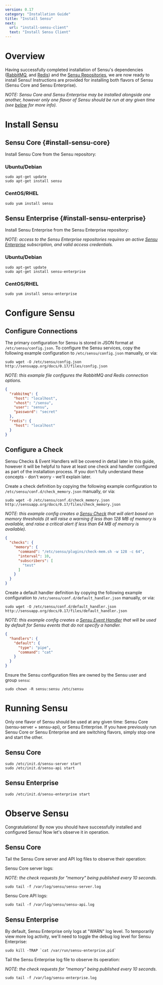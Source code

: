 ```yaml
---
version: 0.17
category: "Installation Guide"
title: "Install Sensu"
next:
  url: "install-sensu-client"
  text: "Install Sensu Client"
---
```


# Overview

Having successfully completed installation of Sensu's dependencies ([RabbitMQ](install-rabbitmq), and [Redis](install-redis)) and the [Sensu Repositories](install-repositories), we are now ready to install Sensu! Instructions are provided for installing both flavors of Sensu (Sensu Core and Sensu Enterprise). 

_NOTE: Sensu Core and Sensu Enterprise may be installed alongside one another, however only one flavor of Sensu should be run at any given time (see [below](#running-sensu) for more info)._ 

# Install Sensu

## Sensu Core {#install-sensu-core}

Install Sensu Core from the Sensu repository:

### Ubuntu/Debian

~~~ shell
sudo apt-get update
sudo apt-get install sensu
~~~

### CentOS/RHEL

~~~ shell
sudo yum install sensu
~~~

## Sensu Enterprise {#install-sensu-enterprise}

Install Sensu Enterprise from the Sensu Enterprise repository:

_NOTE: access to the Sensu Enterprise repositories requires an active [Sensu Enterprise](http://sensuapp.org/enterprise#pricing) subscription, and valid access credentials._

### Ubuntu/Debian

~~~ shell
sudo apt-get update
sudo apt-get install sensu-enterprise
~~~

### CentOS/RHEL

~~~ shell
sudo yum install sensu-enterprise
~~~

# Configure Sensu

## Configure Connections

The primary configuration for Sensu is stored in JSON format at `/etc/sensu/config.json`. To configure the Sensu services, copy the following example configuration to `/etc/sensu/config.json` manually, or via:

~~~ shell
sudo wget -O /etc/sensu/config.json http://sensuapp.org/docs/0.17/files/config.json
~~~

_NOTE: this example file configures the RabbitMQ and Redis connection options._

~~~ json
{
  "rabbitmq": {
    "host": "localhost",
    "vhost": "/sensu",
    "user": "sensu",
    "password": "secret"
  },
  "redis": {
    "host": "localhost"
  }
}
~~~

## Configure a Check

Sensu Checks & Event Handlers will be covered in detail later in this guide, however it will be helpful to have at least one check and handler configured as part of the installation process. If you don't fully understand these concepts - don't worry - we'll explain later. 

Create a check definition by copying the following example configuration to `/etc/sensu/conf.d/check_memory.json` manually, or via:

~~~ shell
sudo wget -O /etc/sensu/conf.d/check_memory.json http://sensuapp.org/docs/0.17/files/check_memory.json
~~~

_NOTE: this example config creates a [Sensu Check]() that will alert based on memory thresholds (it will raise a warning if less than 128 MB of memory is available, and raise a critical alert if less than 64 MB of memory is available)._

~~~ json
{
  "checks": {
    "memory": {
      "command": "/etc/sensu/plugins/check-mem.sh -w 128 -c 64",
      "interval": 10,
      "subscribers": [
        "test"
      ]
    }
  }
}
~~~

Create a default handler definition by copying the following example configuration to `/etc/sensu/conf.d/default_handler.json` manually, or via:

~~~ shell
sudo wget -O /etc/sensu/conf.d/default_handler.json http://sensuapp.org/docs/0.17/files/default_handler.json
~~~

_NOTE: this example config creates a [Sensu Event Handler]() that will be used by default for Sensu events that do not specify a handler._

~~~ json
{
  "handlers": {
    "default": {
      "type": "pipe",
      "command": "cat"
    }
  }
}
~~~

Ensure the Sensu configuration files are owned by the Sensu user and group `sensu`:

~~~ shell
sudo chown -R sensu:sensu /etc/sensu
~~~

# Running Sensu

Only one flavor of Sensu should be used at any given time: Sensu Core (sensu-server + sensu-api), or Sensu Enterprise. If you have previously run Sensu Core or Sensu Enterprise and are switching flavors, simply stop one and start the other. 

## Sensu Core

~~~ shell
sudo /etc/init.d/sensu-server start
sudo /etc/init.d/sensu-api start
~~~

## Sensu Enterprise

~~~ shell
sudo /etc/init.d/sensu-enterprise start
~~~

# Observe Sensu

Congratulations! By now you should have successfully installed and configured Sensu! Now let's observe it in operation. 

## Sensu Core

Tail the Sensu Core server and API log files to observe their operation:

Sensu Core server logs:

_NOTE: the check requests for "memory" being published every 10 seconds._

~~~ shell
sudo tail -f /var/log/sensu/sensu-server.log
~~~

Sensu Core API logs:

~~~ shell
sudo tail -f /var/log/sensu/sensu-api.log
~~~

## Sensu Enterprise

By default, Sensu Enterprise only logs at "WARN" log level. To temporarily view more log activity, we'll need to toggle the debug log level for Sensu Enterprise:

~~~ shell
sudo kill -TRAP `cat /var/run/sensu-enterprise.pid`
~~~

Tail the Sensu Enterprise log file to observe its operation:

_NOTE: the check requests for "memory" being published every 10 seconds._

~~~ shell
sudo tail -f /var/log/sensu-enterprise.log
~~~
